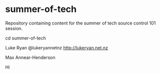 summer-of-tech
==============

Repository containing content for the summer of tech source control 101 session.

cd summer-of-tech

Luke Ryan @lukeryannetnz http://lukeryan.net.nz

Max Annear-Henderson


Hi
